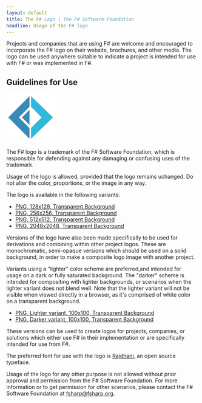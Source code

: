 ```yaml
---
layout: default
title: The F# Logo | The F# Software Foundation
headline: Usage of the F# logo
---
```


Projects and companies that are using F# are welcome and encouraged to incorporate the F#
logo on their website, brochures, and other media.  The logo can be used anywhere suitable
to indicate a project is intended for use with F# or was implemented in F#.

## Guidelines for Use

![F# Logo](/img/logo.png)

The F# logo is a trademark of the F# Software Foundation, which is responsible for defending 
against any damaging or confusing uses of the trademark.

Usage of the logo is allowed, provided that the logo remains uchanged.  Do not alter the
color, proportions, or the image in any way.

The logo is available in the following variants:

 * [PNG, 128x128, Transparent Background](/img/logo/fsharp128.png)
 * [PNG, 256x256, Transparent Background](/img/logo/fsharp256.png)
 * [PNG, 512x512, Transparent Background](/img/logo/fsharp512.png)
 * [PNG, 2048x2048, Transparent Background](/img/logo/fsharp2048.png)

Versions of the logo have also been made specifically to be used for derivations and combining
within other project logos.  These are monochromatic, semi-opaque versions which should be used 
on a solid background, in order to make a composite logo image with another project.

Variants using a "lighter" color scheme are preferred,and intended for usage on a dark or fully
saturated background.  The "darker" scheme is intended for compositing with lighter backgrounds, 
or scenarios when the lighter variant does not blend well. Note that the lighter variant will
not be visible when viewed directly in a browser, as it's comprised of white color on a transparent
background.

 * [PNG, Lighter variant, 100x100, Transparent Background](/img/logo/fsharp100mclight.png) 
 * [PNG, Darker variant, 100x100, Transparent Background](/img/logo/fsharp100mcdark.png)

These versions can be used to create logos for projects, companies, or solutions which either
use F# in their implementation or are specifically intended for use from F#.

The preferred font for use with the logo is [Rajdhani](https://www.google.com/fonts/specimen/Rajdhani), 
an open source typeface.

Usage of the logo for any other purpose is not allowed without prior approval and permission from 
the F# Software Foundation.  For more information or to get permission for other scenarios, please 
contact the F# Software Foundation at [fsharp@fsharp.org](mailto:fsharp@fsharp.org).

